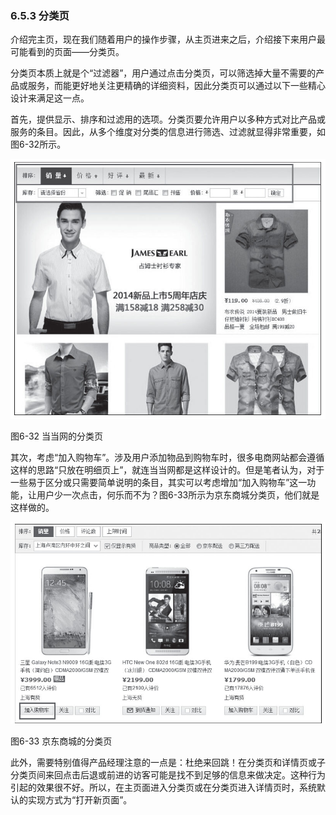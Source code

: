 ### 6.5.3 分类页

介绍完主页，现在我们随着用户的操作步骤，从主页进来之后，介绍接下来用户最可能看到的页面——分类页。

分类页本质上就是个“过滤器”，用户通过点击分类页，可以筛选掉大量不需要的产品或服务，而能更好地关注更精确的详细资料，因此分类页可以通过以下一些精心设计来满足这一点。

首先，提供显示、排序和过滤用的选项。分类页要允许用户以多种方式对比产品或服务的条目。因此，从多个维度对分类的信息进行筛选、过滤就显得非常重要，如图6-32所示。

![](images/image01512.jpeg)

图6-32 当当网的分类页

其次，考虑“加入购物车”。涉及用户添加物品到购物车时，很多电商网站都会遵循这样的思路“只放在明细页上”，就连当当网都是这样设计的。但是笔者认为，对于一些易于区分或只需要简单说明的条目，其实可以考虑增加“加入购物车”这一功能，让用户少一次点击，何乐而不为？图6-33所示为京东商城分类页，他们就是这样做的。

![](images/image01513.jpeg)

图6-33 京东商城的分类页

此外，需要特别值得产品经理注意的一点是：杜绝来回跳！在分类页和详情页或子分类页间来回点击后退或前进的访客可能是找不到足够的信息来做决定。这种行为引起的效果很不好。所以，在主页面进入分类页或在分类页进入详情页时，系统默认的实现方式为“打开新页面”。
